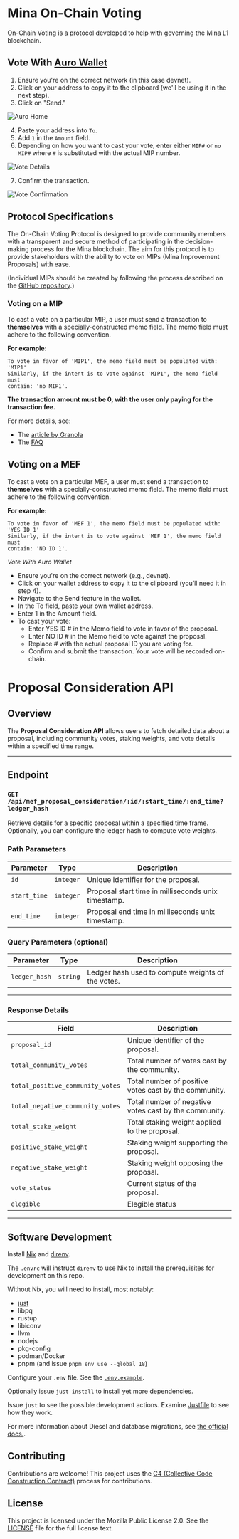 # Mina On-Chain Voting

On-Chain Voting is a protocol developed to help with governing the Mina L1 blockchain.

## Vote With [Auro Wallet](https://www.aurowallet.com/)

1. Ensure you're on the correct network (in this case devnet).
2. Click on your address to copy it to the clipboard (we'll be using it in the next step).
3. Click on "Send."

![Auro Home](./auro_screens/1.home.png)

4. Paste your address into `To`.
5. Add `1` in the `Amount` field.
6. Depending on how you want to cast your vote, enter either `MIP#` or `no MIP#` where `#` is
   substituted with the actual MIP number.

![Vote Details](./auro_screens/2.vote_details.png)

7. Confirm the transaction.

![Vote Confirmation](./auro_screens/3.confirmation.png)

## Protocol Specifications

The On-Chain Voting Protocol is designed to provide community members with a transparent and secure
method of participating in the decision-making process for the Mina blockchain. The aim for this
protocol is to provide stakeholders with the ability to vote on MIPs (Mina Improvement Proposals)
with ease.

(Individual MIPs should be created by following the process described on the
[GitHub repository](https://github.com/MinaProtocol/MIPs).)

### Voting on a MIP

To cast a vote on a particular MIP, a user must send a transaction to **themselves** with a
specially-constructed memo field. The memo field must adhere to the following convention.

**For example:**

```
To vote in favor of 'MIP1', the memo field must be populated with: 'MIP1'
Similarly, if the intent is to vote against 'MIP1', the memo field must
contain: 'no MIP1'.
```

**The transaction amount must be 0, with the user only paying for the transaction fee.**

For more details, see:

- The [article by Granola](https://granola.team/blog/mina-on-chain-voting-results-instructions/)
- The [FAQ](https://forums.minaprotocol.com/t/on-chain-voting-frequently-asked-questions-faq/5959)


## Voting on a MEF

To cast a vote on a particular MEF, a user must send a transaction to **themselves** with a
specially-constructed memo field. The memo field must adhere to the following convention.

**For example:**

```
To vote in favor of 'MEF 1', the memo field must be populated with: 'YES ID 1'
Similarly, if the intent is to vote against 'MEF 1', the memo field must
contain: 'NO ID 1'.
```

*Vote With Auro Wallet*
- Ensure you're on the correct network (e.g., devnet).
- Click on your wallet address to copy it to the clipboard (you’ll need it in step 4).
- Navigate to the Send feature in the wallet.
- In the To field, paste your own wallet address.
- Enter 1 in the Amount field.
- To cast your vote:
   - Enter YES ID # in the Memo field to vote in favor of the proposal.
   - Enter NO ID # in the Memo field to vote against the proposal.
   - Replace # with the actual proposal ID you are voting for.
   - Confirm and submit the transaction. Your vote will be recorded on-chain.

# Proposal Consideration API

## Overview
The **Proposal Consideration API** allows users to fetch detailed data about a proposal, including community votes, staking weights, and vote details within a specified time range.

---

## Endpoint

### `GET /api/mef_proposal_consideration/:id/:start_time/:end_time?ledger_hash`

Retrieve details for a specific proposal within a specified time frame. Optionally, you can configure the ledger hash to compute vote weights.

### Path Parameters
| Parameter    | Type      | Description                                          |
|--------------|-----------|------------------------------------------------------|
| `id`         | `integer` | Unique identifier for the proposal.                  |
| `start_time` | `integer` | Proposal start time in milliseconds unix timestamp.  |
| `end_time`   | `integer` | Proposal end time in milliseconds unix timestamp.    |

### Query Parameters (optional)
| Parameter    | Type      | Description                                          |
|--------------|-----------|------------------------------------------------------|
| `ledger_hash`         | `string` | Ledger hash used to compute weights of the votes.                  |

---

### Response Details

| Field                   | Description                                                    |
|-------------------------|----------------------------------------------------------------|
| `proposal_id`                 | Unique identifier of the proposal.                       |
| `total_community_votes`       | Total number of votes cast by the community.             |
| `total_positive_community_votes` | Total number of positive votes cast by the community. |
| `total_negative_community_votes` | Total number of negative votes cast by the community. |
| `total_stake_weight`    | Total staking weight applied to the proposal.                  |
| `positive_stake_weight` | Staking weight supporting the proposal.                        |
| `negative_stake_weight` | Staking weight opposing the proposal.                          |
| `vote_status`           | Current status of the proposal.                                |
| `elegible`           | Elegible status                               |

---

## Software Development

Install [Nix](https://nixos.org/download) and [direnv](https://direnv.net/docs/installation.html).

The `.envrc` will instruct `direnv` to use Nix to install the prerequisites for development on this
repo.

Without Nix, you will need to install, most notably:

- [just](https://just.systems/man/en/)
- libpq
- rustup
- libiconv
- llvm
- nodejs
- pkg-config
- podman/Docker
- pnpm (and issue `pnpm env use --global 18`)

Configure your `.env` file. See the [`.env.example`](./.env.example).

Optionally issue `just install` to install yet more dependencies.

Issue `just` to see the possible development actions. Examine [Justfile](./Justfile) to see how they
work.

For more information about Diesel and database migrations, see
[the official docs.](https://crates.io/crates/diesel_cli).

## Contributing

Contributions are welcome! This project uses the
[C4 (Collective Code Construction Contract)](https://rfc.zeromq.org/spec/42/) process for
contributions.

## License

This project is licensed under the Mozilla Public License 2.0. See the [LICENSE](./LICENSE) file for
the full license text.
